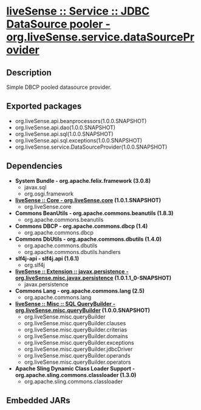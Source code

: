 # [liveSense :: Service :: JDBC DataSource pooler - org.liveSense.service.dataSourceProvider](http://github.com/liveSense/org.liveSense.service.dataSourceProvider)
## Description
Simple DBCP pooled datasource provider.
## Exported packages
* org.liveSense.api.beanprocessors(1.0.0.SNAPSHOT)
* org.liveSense.api.dao(1.0.0.SNAPSHOT)
* org.liveSense.api.sql(1.0.0.SNAPSHOT)
* org.liveSense.api.sql.exceptions(1.0.0.SNAPSHOT)
* org.liveSense.service.DataSourceProvider(1.0.0.SNAPSHOT)
## Dependencies
* __System Bundle - org.apache.felix.framework (3.0.8)__
	* javax.sql
	* org.osgi.framework
* __[liveSense :: Core - org.liveSense.core](http://github.com/liveSense/org.liveSense.core) (1.0.1.SNAPSHOT)__
	* org.liveSense.core
* __Commons BeanUtils - org.apache.commons.beanutils (1.8.3)__
	* org.apache.commons.beanutils
* __Commons DBCP - org.apache.commons.dbcp (1.4)__
	* org.apache.commons.dbcp
* __Commons DbUtils - org.apache.commons.dbutils (1.4.0)__
	* org.apache.commons.dbutils
	* org.apache.commons.dbutils.handlers
* __slf4j-api - slf4j.api (1.6.1)__
	* org.slf4j
* __[liveSense :: Extension :: javax.persistence - org.liveSense.misc.javax.persistence](http://github.com/liveSense/org.liveSense.misc.javax.persistence) (1.0.1.1_0-SNAPSHOT)__
	* javax.persistence
* __Commons Lang - org.apache.commons.lang (2.5)__
	* org.apache.commons.lang
* __[liveSense :: Misc :: SQL QueryBuilder - org.liveSense.misc.queryBuilder](http://github.com/liveSense/org.liveSense.misc.queryBuilder) (1.0.0.SNAPSHOT)__
	* org.liveSense.misc.queryBuilder
	* org.liveSense.misc.queryBuilder.clauses
	* org.liveSense.misc.queryBuilder.criterias
	* org.liveSense.misc.queryBuilder.domains
	* org.liveSense.misc.queryBuilder.exceptions
	* org.liveSense.misc.queryBuilder.jdbcDriver
	* org.liveSense.misc.queryBuilder.operands
	* org.liveSense.misc.queryBuilder.operators
* __Apache Sling Dynamic Class Loader Support - org.apache.sling.commons.classloader (1.3.0)__
	* org.apache.sling.commons.classloader
## Embedded JARs
